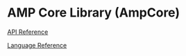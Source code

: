 AMP Core Library (AmpCore)
==========================

[API Reference](doc/api/index.md)

[Language Reference](doc/lang/index.md)
